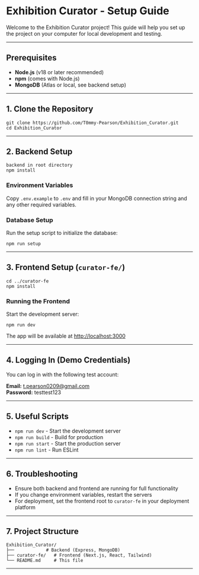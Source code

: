 
# Exhibition Curator - Setup Guide

Welcome to the Exhibition Curator project! This guide will help you set up the project on your computer for local development and testing.

---

## Prerequisites

- **Node.js** (v18 or later recommended)
- **npm** (comes with Node.js)
- **MongoDB** (Atlas or local, see backend setup)

---

## 1. Clone the Repository

```
git clone https://github.com/T0mmy-Pearson/Exhibition_Curator.git
cd Exhibition_Curator
```

---

## 2. Backend Setup 

```
backend in root directory 
npm install
```

### Environment Variables

Copy `.env.example` to `.env` and fill in your MongoDB connection string and any other required variables.

### Database Setup

Run the setup script to initialize the database:

```
npm run setup
```

---

## 3. Frontend Setup (`curator-fe/`)

```
cd ../curator-fe
npm install
```

### Running the Frontend

Start the development server:

```
npm run dev
```

The app will be available at [http://localhost:3000](http://localhost:3000)

---

## 4. Logging In (Demo Credentials)

You can log in with the following test account:

**Email:** t.pearson0209@gmail.com  
**Password:** testtest123

---

## 5. Useful Scripts

- `npm run dev` - Start the development server
- `npm run build` - Build for production
- `npm run start` - Start the production server
- `npm run lint` - Run ESLint

---

## 6. Troubleshooting

- Ensure both backend and frontend are running for full functionality
- If you change environment variables, restart the servers
- For deployment, set the frontend root to `curator-fe` in your deployment platform

---

## 7. Project Structure

```
Exhibition_Curator/
├──            # Backend (Express, MongoDB)
├── curator-fe/   # Frontend (Next.js, React, Tailwind)
└── README.md     # This file
```

---

